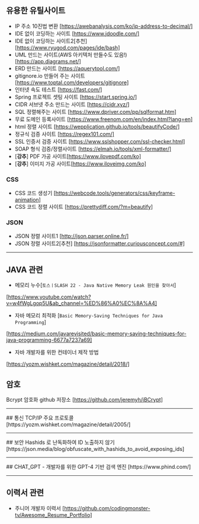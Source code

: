 


## 유용한 유틸사이트

- IP 주소 10진법 변환 [https://awebanalysis.com/ko/ip-address-to-decimal/]
- IDE 없이 코딩하는 사이트 [https://www.jdoodle.com/]
- IDE 없이 코딩하는 사이트2[추천] [https://www.ryugod.com/pages/ide/bash]
- UML 만드는 사이트(AWS 아키텍처 만들수도 있음!) [https://app.diagrams.net/]
- ERD 만드는 사이트 [https://aquerytool.com/]
- gitignore.io 만들어 주는 사이트 [https://www.toptal.com/developers/gitignore]
- 인터넷 속도 테스트 [https://fast.com/]
- Spring 프로젝트 셋팅 사이트 [https://start.spring.io/]
- CIDR 서브넷 주소 만드는 사이트 [https://cidr.xyz/]
- SQL 정렬해주는 사이트 [https://www.dpriver.com/pp/sqlformat.htm]
- 무료 도메인 등록사이트  [https://www.freenom.com/en/index.html?lang=en]
- html 정렬 사이트  [https://wepplication.github.io/tools/beautifyCode/]
- 정규식 검증 사이트  [https://regex101.com/]
- SSL 인증서 검증 사이트 [https://www.sslshopper.com/ssl-checker.html]
- SOAP 형식 검증/정렬사이트 [https://elmah.io/tools/xml-formatter/]
- [**강추**] PDF 가공 사이트[https://www.ilovepdf.com/ko]
- [**강추**] 이미지 가공 사이트[https://www.iloveimg.com/ko]

### CSS
- CSS 코드 생성기 [https://webcode.tools/generators/css/keyframe-animation]
- CSS 코드 정렬 사이트 [https://prettydiff.com/?m=beautify]

### JSON
- JSON 정렬 사이트1 [http://json.parser.online.fr/]
- JSON 정렬 사이트2[추천] [https://jsonformatter.curiousconcept.com/#]

<hr>

## JAVA 관련

- 메모리 누수[`토스ㅣSLASH 22 - Java Native Memory Leak 원인을 찾아서`] 

[https://www.youtube.com/watch?v=w4fWgLgop5U&ab_channel=%ED%86%A0%EC%8A%A4]

- 자바 메모리 최적화 [`Basic Memory-Saving Techniques for Java Programming`]

[https://medium.com/javarevisited/basic-memory-saving-techniques-for-java-programming-6677a7237a69]

- 자바 개발자를 위한 컨테이너 제작 방법 

[https://yozm.wishket.com/magazine/detail/2018/]

## 암호
Bcrypt 암호화 github 저장소 [https://github.com/jeremyh/jBCrypt]
<hr>
## 통신
TCP/IP 주요 프로토콜 [https://yozm.wishket.com/magazine/detail/2005/]
<hr>
## 보안
Hashids 로 난독화하여 ID 노출하지 않기 [https://json.media/blog/obfuscate_with_hashids_to_avoid_exposing_ids]
<hr>
## CHAT_GPT 
- 개발자를 위한 GPT-4 기반 검색 엔진 [https://www.phind.com/]
<hr>

## 이력서 관련

- 주니어 개발자 이력서
[https://github.com/codingmonster-tv/Awesome_Resume_Portfolio]
